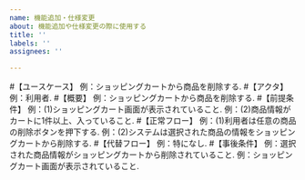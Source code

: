 ```yaml
---
name: 機能追加・仕様変更
about: 機能追加や仕様変更の際に使用する
title: ''
labels: ''
assignees: ''

---
```


#【ユースケース】
例：ショッピングカートから商品を削除する. 
#【アクタ】
例：利用者. 
#【概要】
例：ショッピングカートから商品を削除する. 
#【前提条件】
例：(1)ショッピングカート画面が表示されていること. 
例：(2)商品情報がカートに1件以上、入っていること. 
#【正常フロー】
例：(1)利用者は任意の商品の削除ボタンを押下する. 
例：(2)システムは選択された商品の情報をショッピングカートから削除する. 
#【代替フロー】
例：特になし. 
#【事後条件】
例：選択された商品情報がショッピングカートから削除されていること. 
例：ショッピングカート画面が表示されていること.
